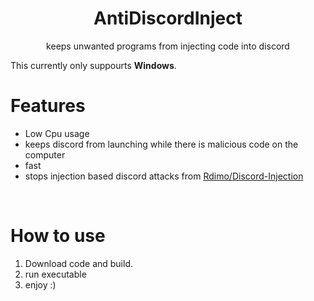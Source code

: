 
<h1 align="center">AntiDiscordInject</h1>
<p align="center">keeps unwanted programs from injecting code into discord</p>

This currently only suppourts **Windows**.

# Features
 - Low Cpu usage 
 - keeps discord from launching while there is malicious code on the computer
 - fast
 - stops injection based discord attacks from [Rdimo/Discord-Injection](https://github.com/Rdimo/Discord-Injection)

<br>

# How to use
 1. Download code and build.
 2. run executable 
 3. enjoy :)

<br>
